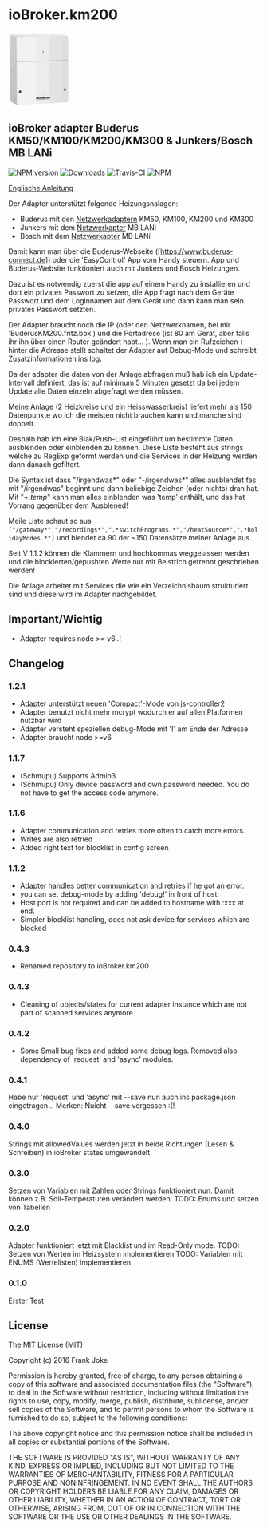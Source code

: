 # ioBroker.km200

![Logo](admin/km200.png)

## ioBroker adapter Buderus KM50/KM100/KM200/KM300 & Junkers/Bosch MB LANi

[![NPM version](http://img.shields.io/npm/v/iobroker.km200.svg)](https://www.npmjs.com/package/iobroker.km200)
[![Downloads](https://img.shields.io/npm/dm/iobroker.km200.svg)](https://www.npmjs.com/package/iobroker.km200)
[![Travis-CI](http://img.shields.io/travis/frankjoke/ioBroker.km200/master.svg)](https://travis-ci.org/frankjoke/ioBroker.km200)
[![NPM](https://nodei.co/npm/iobroker.km200.png?downloads=true)](https://nodei.co/npm/iobroker.km200/)
  
[Englische Anleitung](README.md)  

Der Adapter unterstützt folgende Heizungsnalagen:
  
* Buderus mit den [Netzwerkadaptern](https://www.buderus.de/de/produkte/catalogue/alle-produkte/7719_gateway-logamatic-web-km200-km100-km50) KM50, KM100, KM200 und KM300 
* Junkers mit dem [Netzwerkapter](https://www.bosch-smarthome.com/de/de/mblani) MB LANi
* Bosch mit dem [Netzwerkapter](https://www.bosch-smarthome.com/de/de/mblani) MB LANi


Damit kann man über die Buderus-Webseite ([https://www.buderus-connect.de]) oder die 'EasyControl' App vom Handy steuern. App und Buderus-Website funktioniert auch mit Junkers und Bosch Heizungen.

Dazu ist es notwendig zuerst die app auf einem Handy zu installieren und dort ein privates Passwort zu setzen, 
die App fragt nach dem Geräte Passwort und dem Loginnamen auf dem Gerät und dann kann man sein privates Passwort setzten.

Der Adapter braucht noch die IP (oder den Netzwerknamen, bei mir 'BuderusKM200.fritz.box') 
und die Portadrese (ist 80 am Gerät, aber falls ihr ihn über einen Router geändert habt... ).
Wenn man ein Rufzeichen `!` hinter die Adresse stellt schaltet der Adapter auf Debug-Mode und schreibt Zusatzinformationen ins log.

Da der adapter die daten von der Anlage abfragen muß hab ich ein Update-Intervall definiert, 
das ist auf minimum 5 Minuten gesetzt da bei jedem Update alle Daten einzeln abgefragt werden müssen.

Meine Anlage (2 Heizkreise und ein Heisswasserkreis) liefert mehr als 150 Datenpunkte wo ich die meisten nicht brauchen kann und manche sind doppelt.

Deshalb hab ich eine Blak/Push-List eingeführt um bestimmte Daten ausblenden oder einblenden zu können.
Diese Liste besteht aus strings welche zu RegExp geformt werden und die Services in der Heizung werden dann danach gefiltert.

Die Syntax ist dass "/irgendwas*" oder "-/irgendwas*" alles ausblendet fas mit "/irgendwas" beginnt und dann beliebige Zeichen (oder nichts) dran hat.
Mit "+.*temp*" kann man alles einblenden was 'temp' enthält, und das hat Vorrang gegenüber dem Ausblened!

Meile Liste schaut so aus `["/gateway*","/recordings*",".*switchPrograms.*","/heatSource*",".*holidayModes.*"]` und blendet ca 90 der ~150 Datensätze meiner Anlage aus.

Seit V 1.1.2 können die Klammern und hochkommas weggelassen werden und die blockierten/gepushten Werte nur mit Beistrich getrennt geschrieben werden!

Die Anlage arbeitet mit Services die wie ein Verzeichnisbaum strukturiert sind und diese wird im Adapter nachgebildet.

## Important/Wichtig
* Adapter requires node >= v6.*.*!

## Changelog
### 1.2.1 
* Adapter unterstützt neuen 'Compact'-Mode von js-controller2
* Adapter benutzt nicht mehr mcrypt wodurch er auf allen Platformen nutzbar wird
* Adapter versteht speziellen debug-Mode mit '!' am Ende der Adresse
* Adapter braucht node >=v6

### 1.1.7
* (Schmupu) Supports Admin3
* (Schmupu) Only device password and own password needed. You do not have to get the access code anymore. 

### 1.1.6 
* Adapter communication and retries more often to catch more errors.
* Writes are also retried
* Added right text for blocklist in config screen

### 1.1.2
* Adapter handles better communication and retries if he got an error.
* you can set debug-mode by adding 'debug!' in front of host.
* Host port is not required and can be added to hostname with :xxx at end.
* Simpler blocklist handling, does not ask device for services which are blocked

### 0.4.3
* Renamed repository to ioBroker.km200

### 0.4.3
* Cleaning of objects/states for current adapter instance which are not part of scanned services anymore.

### 0.4.2
* Some Small bug fixes and added some debug logs. Removed also dependency of 'request' and 'async' modules.

### 0.4.1
  Habe nur 'request' und 'async' mit --save nun auch ins package.json eingetragen... Merken: Nuícht --save vergessen :(!

### 0.4.0
  Strings mit allowedValues werden jetzt in beide Richtungen (Lesen & Schreiben) in ioBroker states umgewandelt

### 0.3.0
  Setzen von Variablen mit Zahlen oder Strings funktioniert nun. 
  Damit können z.B. Soll-Temperaturen verändert werden. 
  TODO: Enums und setzen von Tabellen

### 0.2.0
  Adapter funktioniert jetzt mit Blacklist und im Read-Only mode.
  TODO: Setzen von Werten im Heizsystem implementieren
  TODO: Variablen mit ENUMS (Wertelisten) implementieren

### 0.1.0
  Erster Test

## License
The MIT License (MIT)

Copyright (c) 2016 Frank Joke 

Permission is hereby granted, free of charge, to any person obtaining a copy
of this software and associated documentation files (the "Software"), to deal
in the Software without restriction, including without limitation the rights
to use, copy, modify, merge, publish, distribute, sublicense, and/or sell
copies of the Software, and to permit persons to whom the Software is
furnished to do so, subject to the following conditions:

The above copyright notice and this permission notice shall be included in
all copies or substantial portions of the Software.

THE SOFTWARE IS PROVIDED "AS IS", WITHOUT WARRANTY OF ANY KIND, EXPRESS OR
IMPLIED, INCLUDING BUT NOT LIMITED TO THE WARRANTIES OF MERCHANTABILITY,
FITNESS FOR A PARTICULAR PURPOSE AND NONINFRINGEMENT. IN NO EVENT SHALL THE
AUTHORS OR COPYRIGHT HOLDERS BE LIABLE FOR ANY CLAIM, DAMAGES OR OTHER
LIABILITY, WHETHER IN AN ACTION OF CONTRACT, TORT OR OTHERWISE, ARISING FROM,
OUT OF OR IN CONNECTION WITH THE SOFTWARE OR THE USE OR OTHER DEALINGS IN
THE SOFTWARE.
